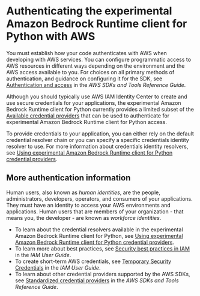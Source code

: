 # Authenticating the experimental Amazon Bedrock Runtime client for Python with AWS<a name="authenticating"></a>

You must establish how your code authenticates with AWS when developing with AWS services\. You can configure programmatic access to AWS resources in different ways depending on the environment and the AWS access available to you\. For choices on all primary methods of authentication, and guidance on configuring it for the SDK, see [Authentication and access](https://docs.aws.amazon.com/sdkref/latest/guide/access.html) in the *AWS SDKs and Tools Reference Guide*\. 

Although you should typically use AWS IAM Identity Center to create and use secure credentials for your applications, the experimental Amazon Bedrock Runtime client for Python currently provides a limited subset of the [Available credential providers](credential-providers.md#credproviders-available-credential-providers) that can be used to authenticate for experimental Amazon Bedrock Runtime client for Python access\.

To provide credentials to your application, you can either rely on the default credential resolver chain or you can specify a specific credentials identity resolver to use\. For more information about credentials identity resolvers, see [Using experimental Amazon Bedrock Runtime client for Python credential providers](credential-providers.md)\.

## More authentication information<a name="credother"></a>

Human users, also known as *human identities*, are the people, administrators, developers, operators, and consumers of your applications\. They must have an identity to access your AWS environments and applications\. Human users that are members of your organization \- that means you, the developer \- are known as *workforce identities*\. 
+ To learn about the credential resolvers available in the experimental Amazon Bedrock Runtime client for Python, see [Using experimental Amazon Bedrock Runtime client for Python credential providers](credential-providers.md)\.
+ To learn more about best practices, see [Security best practices in IAM](https://docs.aws.amazon.com/IAM/latest/UserGuide/best-practices.html) in the *IAM User Guide*\.
+ To create short\-term AWS credentials, see [Temporary Security Credentials](https://docs.aws.amazon.com/IAM/latest/UserGuide/id_credentials_temp.html) in the *IAM User Guide*\.
+ To learn about other credential providers supported by the AWS SDKs, see [Standardized credential providers](https://docs.aws.amazon.com/sdkref/latest/guide/standardized-credentials.html) in the *AWS SDKs and Tools Reference Guide*\.